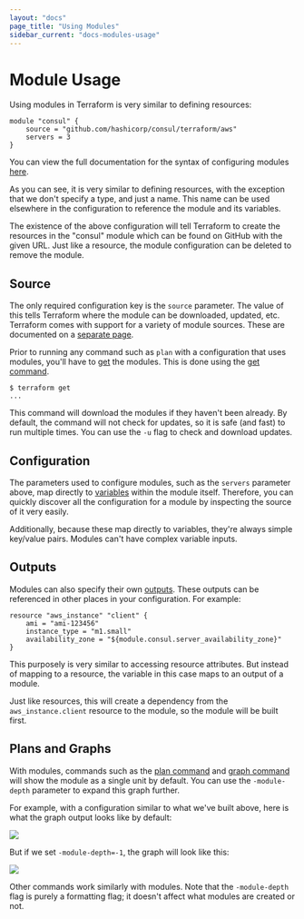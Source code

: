 ```yaml
---
layout: "docs"
page_title: "Using Modules"
sidebar_current: "docs-modules-usage"
---
```


# Module Usage

Using modules in Terraform is very similar to defining resources:

```
module "consul" {
	source = "github.com/hashicorp/consul/terraform/aws"
	servers = 3
}
```

You can view the full documentation for the syntax of configuring
modules [here](/docs/configuration/modules.html).

As you can see, it is very similar to defining resources, with the exception
that we don't specify a type, and just a name. This name can be used elsewhere
in the configuration to reference the module and its variables.

The existence of the above configuration will tell Terraform to create
the resources in the "consul" module which can be found on GitHub with the
given URL. Just like a resource, the module configuration can be deleted
to remove the module.

## Source

The only required configuration key is the `source` parameter. The value of
this tells Terraform where the module can be downloaded, updated, etc.
Terraform comes with support for a variety of module sources. These
are documented on a [separate page](/docs/modules/sources.html).

Prior to running any command such as `plan` with a configuration that
uses modules, you'll have to [get](/docs/commands/get.html) the modules.
This is done using the [get command](/docs/commands/get.html).

```
$ terraform get
...
```

This command will download the modules if they haven't been already.
By default, the command will not check for updates, so it is safe (and fast)
to run multiple times. You can use the `-u` flag to check and download
updates.

## Configuration

The parameters used to configure modules, such as the `servers` parameter
above, map directly to [variables](/docs/configuration/variables.html) within
the module itself. Therefore, you can quickly discover all the configuration
for a module by inspecting the source of it very easily.

Additionally, because these map directly to variables, they're always simple
key/value pairs. Modules can't have complex variable inputs.

## Outputs

Modules can also specify their own [outputs](/docs/configuration/outputs.html).
These outputs can be referenced in other places in your configuration.
For example:

```
resource "aws_instance" "client" {
	ami = "ami-123456"
	instance_type = "m1.small"
	availability_zone = "${module.consul.server_availability_zone}"
}
```

This purposely is very similar to accessing resource attributes. But instead
of mapping to a resource, the variable in this case maps to an output of
a module.

Just like resources, this will create a dependency from the `aws_instance.client`
resource to the module, so the module will be built first.

## Plans and Graphs

With modules, commands such as the [plan command](/docs/commands/plan.html)
and
[graph command](/docs/commands/graph.html) will show the module as a single
unit by default. You can use the `-module-depth` parameter to expand this
graph further.

For example, with a configuration similar to what we've built above, here
is what the graph output looks like by default:

<div class="center">
<img src="/images/docs/module_graph.png">
</div>

But if we set `-module-depth=-1`, the graph will look like this:

<div class="center">
<img src="/images/docs/module_graph_expand.png">
</div>

Other commands work similarly with modules. Note that the `-module-depth`
flag is purely a formatting flag; it doesn't affect what modules are created
or not.
